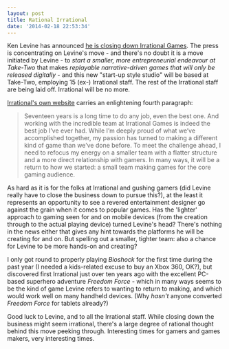 ```yaml
---
layout: post
title: Rational Irrational
date: '2014-02-18 22:53:34'
---
```


Ken Levine has announced [he is closing down Irrational Games](http://www.theverge.com/2014/2/18/5422846/bioshock-studio-irrational-games-closing). The press is concentrating on Levine's move - and there's no doubt it is a move initiated by Levine - to *start a smaller, more entrepreneurial endeavour at Take-Two* that makes *replayable narrative-driven games that will only be released digitally* - and this new "start-up style studio" will be based at Take-Two, employing 15 (ex-) Irrational staff. The rest of the Irrational staff are being laid off. Irrational will be no more.

[Irrational's own website](http://irrationalgames.com/) carries an enlightening fourth paragraph:

>Seventeen years is a long time to do any job, even the best one. And working with the incredible team at Irrational Games is indeed the best job I’ve ever had. While I’m deeply proud of what we’ve accomplished together, my passion has turned to making a different kind of game than we’ve done before. To meet the challenge ahead, I need to refocus my energy on a smaller team with a flatter structure and a more direct relationship with gamers.  In many ways, it will be a return to how we started: a small team making games for the core gaming audience. 

As hard as it is for the folks at Irrational and gushing gamers (did Levine really have to close the business down to pursue this?), at the least it represents an opportunity to see a revered entertainment designer go against the grain when it comes to popular games. Has the 'lighter' approach to gaming seen for and on mobile devices (from the creation through to the actual playing device) turned Levine's head? There's nothing in the news either that gives any hint towards the platforms he will be creating for and on. But spelling out a smaller, tighter team: also a chance for Levine to be more hands-on and creating?

I only got round to properly playing *Bioshock* for the first time during the past year (I needed a kids-related excuse to buy an Xbox 360, OK?), but discovered first Irrational just over ten years ago with the excellent PC-based superhero adventure *Freedom Force* - which in many ways seems to be the kind of game Levine refers to wanting to return to making, and which would work well on many handheld devices. (Why *hasn't* anyone converted *Freedom Force* for tablets already?)

Good luck to Levine, and to all the Irrational staff. While closing down the business might seem irrational, there's a large degree of rational thought behind this move peeking through. Interesting times for gamers and games makers, very interesting times.